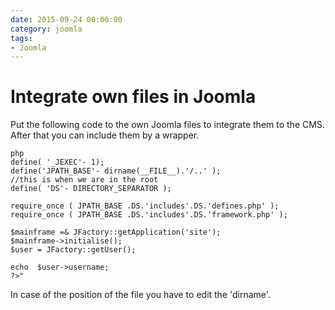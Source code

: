 ```yaml
--- 
date: 2015-09-24 00:00:00
category: joomla
tags: 
- Joomla
---
```

# Integrate own files in Joomla

Put the following code to the own Joomla files to integrate them to the CMS. After that you can include them by a wrapper.

    php
    define( '_JEXEC'- 1);
    define('JPATH_BASE'- dirname(__FILE__).'/..' );
    //this is when we are in the root
    define( 'DS'- DIRECTORY_SEPARATOR );

    require_once ( JPATH_BASE .DS.'includes'.DS.'defines.php' );
    require_once ( JPATH_BASE .DS.'includes'.DS.'framework.php' );

    $mainframe =& JFactory::getApplication('site');
    $mainframe->initialise();
    $user = JFactory::getUser();

    echo  $user->username;
    ?>"
In case of the position of the file you have to edit the 'dirname'.
